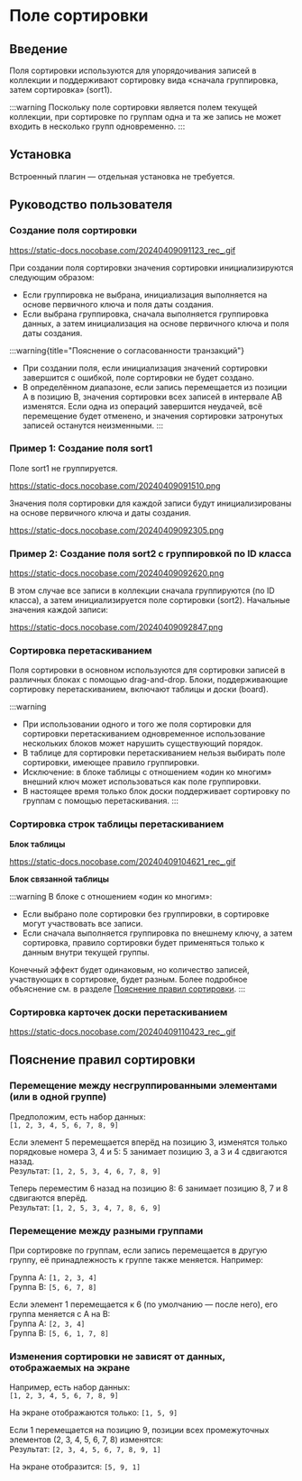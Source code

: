 # Поле сортировки

## Введение

Поля сортировки используются для упорядочивания записей в коллекции и поддерживают сортировку вида «сначала группировка, затем сортировка» (sort1).

:::warning
Поскольку поле сортировки является полем текущей коллекции, при сортировке по группам одна и та же запись не может входить в несколько групп одновременно.
:::

## Установка

Встроенный плагин — отдельная установка не требуется.

## Руководство пользователя

### Создание поля сортировки

https://static-docs.nocobase.com/20240409091123_rec_.gif

При создании поля сортировки значения сортировки инициализируются следующим образом:
- Если группировка не выбрана, инициализация выполняется на основе первичного ключа и поля даты создания.
- Если выбрана группировка, сначала выполняется группировка данных, а затем инициализация на основе первичного ключа и поля даты создания.

:::warning{title="Пояснение о согласованности транзакций"}
- При создании поля, если инициализация значений сортировки завершится с ошибкой, поле сортировки не будет создано.
- В определённом диапазоне, если запись перемещается из позиции A в позицию B, значения сортировки всех записей в интервале AB изменятся. Если одна из операций завершится неудачей, всё перемещение будет отменено, и значения сортировки затронутых записей останутся неизменными.
:::

### Пример 1: Создание поля sort1

Поле sort1 не группируется.

https://static-docs.nocobase.com/20240409091510.png

Значения поля сортировки для каждой записи будут инициализированы на основе первичного ключа и даты создания.

https://static-docs.nocobase.com/20240409092305.png

### Пример 2: Создание поля sort2 с группировкой по ID класса

https://static-docs.nocobase.com/20240409092620.png

В этом случае все записи в коллекции сначала группируются (по ID класса), а затем инициализируется поле сортировки (sort2). Начальные значения каждой записи:

https://static-docs.nocobase.com/20240409092847.png

### Сортировка перетаскиванием

Поля сортировки в основном используются для сортировки записей в различных блоках с помощью drag-and-drop. Блоки, поддерживающие сортировку перетаскиванием, включают таблицы и доски (board).

:::warning
- При использовании одного и того же поля сортировки для сортировки перетаскиванием одновременное использование нескольких блоков может нарушить существующий порядок.
- В таблице для сортировки перетаскиванием нельзя выбирать поле сортировки, имеющее правило группировки.
- Исключение: в блоке таблицы с отношением «один ко многим» внешний ключ может использоваться как поле группировки.
- В настоящее время только блок доски поддерживает сортировку по группам с помощью перетаскивания.
:::

### Сортировка строк таблицы перетаскиванием

**Блок таблицы**

https://static-docs.nocobase.com/20240409104621_rec_.gif

**Блок связанной таблицы**

:::warning
В блоке с отношением «один ко многим»:
- Если выбрано поле сортировки без группировки, в сортировке могут участвовать все записи.
- Если сначала выполняется группировка по внешнему ключу, а затем сортировка, правило сортировки будет применяться только к данным внутри текущей группы.

Конечный эффект будет одинаковым, но количество записей, участвующих в сортировке, будет разным. Более подробное объяснение см. в разделе [Пояснение правил сортировки](#Пояснение-правил-сортировки).
:::

### Сортировка карточек доски перетаскиванием

https://static-docs.nocobase.com/20240409110423_rec_.gif

## Пояснение правил сортировки

### Перемещение между несгруппированными элементами (или в одной группе)

Предположим, есть набор данных:  
`[1, 2, 3, 4, 5, 6, 7, 8, 9]`

Если элемент 5 перемещается вперёд на позицию 3, изменятся только порядковые номера 3, 4 и 5: 5 занимает позицию 3, а 3 и 4 сдвигаются назад.  
Результат: `[1, 2, 5, 3, 4, 6, 7, 8, 9]`

Теперь переместим 6 назад на позицию 8: 6 занимает позицию 8, 7 и 8 сдвигаются вперёд.  
Результат: `[1, 2, 5, 3, 4, 7, 8, 6, 9]`

### Перемещение между разными группами

При сортировке по группам, если запись перемещается в другую группу, её принадлежность к группе также меняется. Например:

Группа A: `[1, 2, 3, 4]`  
Группа B: `[5, 6, 7, 8]`

Если элемент 1 перемещается к 6 (по умолчанию — после него), его группа меняется с A на B:  
Группа A: `[2, 3, 4]`  
Группа B: `[5, 6, 1, 7, 8]`

### Изменения сортировки не зависят от данных, отображаемых на экране

Например, есть набор данных:  
`[1, 2, 3, 4, 5, 6, 7, 8, 9]`

На экране отображаются только: `[1, 5, 9]`

Если 1 перемещается на позицию 9, позиции всех промежуточных элементов (2, 3, 4, 5, 6, 7, 8) изменятся:  
Результат: `[2, 3, 4, 5, 6, 7, 8, 9, 1]`

На экране отобразится: `[5, 9, 1]`
